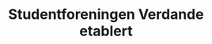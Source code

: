 ---
title: Studentforeningen Verdande etablert
tags: verdande
year: 1997
sources:
  - http://www.mn.uio.no/ifi/livet-rundt-studiene/organisasjoner/verdande.html Verdande - Institutt for informatikk
view: none
---